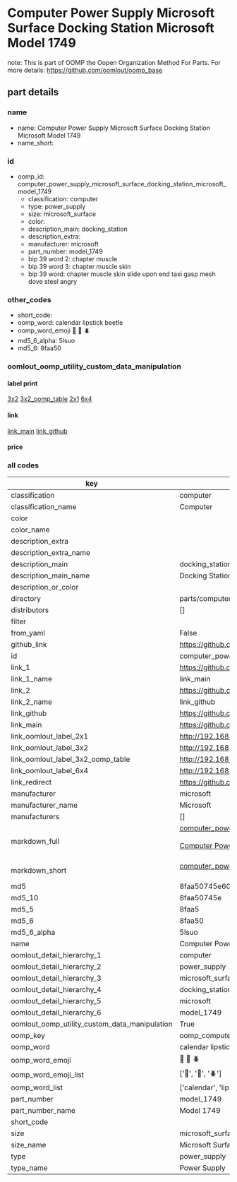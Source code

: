 # Computer Power Supply Microsoft Surface Docking Station Microsoft Model 1749  

note: This is part of OOMP the Oopen Organization Method For Parts. For more details: https://github.com/oomlout/oomp_base

##  part details
  







### name
* name: Computer Power Supply Microsoft Surface Docking Station Microsoft Model 1749
* name_short: 
### id
* oomp_id: computer_power_supply_microsoft_surface_docking_station_microsoft_model_1749
  * classification: computer
  * type: power_supply
  * size: microsoft_surface
  * color: 
  * description_main: docking_station
  * description_extra: 
  * manufacturer: microsoft
  * part_number: model_1749
  * bip 39 word 2: chapter muscle
  * bip 39 word 3: chapter muscle skin
  * bip 39 word: chapter muscle skin slide upon end taxi gasp mesh dove steel angry

### other_codes
* short_code: 
* oomp_word: calendar lipstick beetle
* oomp_word_emoji :calendar: :lipstick: :beetle:
* md5_6_alpha: 5lsuo
* md5_6: 8faa50






### oomlout_oomp_utility_custom_data_manipulation
#### label print
[3x2](http://192.168.1.245:1112/?label=oomp%205lsuo)
[3x2_oomp_table](http://192.168.1.108:1112/?label=oomp%205lsuo)
[2x1](http://192.168.1.242:1112/?label=oomp%205lsuo)
[6x4](http://192.168.1.55:1112/?label=oomp%205lsuo)    

#### link

[link_main](https://github.com/oomlout/oomlout_oomp_version_1_messy/tree/main/parts/computer_power_supply_microsoft_surface_docking_station_microsoft_model_1749) [link_github](https://github.com/oomlout/oomlout_oomp_version_1_messy/tree/main/parts/computer_power_supply_microsoft_surface_docking_station_microsoft_model_1749)                             

#### price







### all codes 
| key | value |  
| --- | --- |  
| classification | computer |  
| classification_name | Computer |  
| color |  |  
| color_name |  |  
| description_extra |  |  
| description_extra_name |  |  
| description_main | docking_station |  
| description_main_name | Docking Station |  
| description_or_color |   |  
| directory | parts/computer_power_supply_microsoft_surface_docking_station_microsoft_model_1749 |  
| distributors | [] |  
| filter |  |  
| from_yaml | False |  
| github_link | https://github.com/oomlout/oomlout_oomp_part_src/tree/main/parts/computer_power_supply_microsoft_surface_docking_station_microsoft_model_1749 |  
| id | computer_power_supply_microsoft_surface_docking_station_microsoft_model_1749 |  
| link_1 | https://github.com/oomlout/oomlout_oomp_version_1_messy/tree/main/parts/computer_power_supply_microsoft_surface_docking_station_microsoft_model_1749 |  
| link_1_name | link_main |  
| link_2 | https://github.com/oomlout/oomlout_oomp_version_1_messy/tree/main/parts/computer_power_supply_microsoft_surface_docking_station_microsoft_model_1749 |  
| link_2_name | link_github |  
| link_github | https://github.com/oomlout/oomlout_oomp_version_1_messy/tree/main/parts/computer_power_supply_microsoft_surface_docking_station_microsoft_model_1749 |  
| link_main | https://github.com/oomlout/oomlout_oomp_version_1_messy/tree/main/parts/computer_power_supply_microsoft_surface_docking_station_microsoft_model_1749 |  
| link_oomlout_label_2x1 | http://192.168.1.242:1112/?label=oomp%205lsuo |  
| link_oomlout_label_3x2 | http://192.168.1.245:1112/?label=oomp%205lsuo |  
| link_oomlout_label_3x2_oomp_table | http://192.168.1.108:1112/?label=oomp%205lsuo |  
| link_oomlout_label_6x4 | http://192.168.1.55:1112/?label=oomp%205lsuo |  
| link_redirect | https://github.com/oomlout/oomlout_oomp_version_1_messy/tree/main/parts/computer_power_supply_microsoft_surface_docking_station_microsoft_model_1749 |  
| manufacturer | microsoft |  
| manufacturer_name | Microsoft |  
| manufacturers | [] |  
| markdown_full | [computer_power_supply_microsoft_surface_docking_station_microsoft_model_1749](none)<br>[](none)<br>[Computer Power Supply Microsoft Surface Docking Station Microsoft Model 1749](none)<br><br> |  
| markdown_short | [computer_power_supply_microsoft_surface_docking_station_microsoft_model_1749](none)<br><br> |  
| md5 | 8faa50745e603bcd26777cb995246133 |  
| md5_10 | 8faa50745e |  
| md5_5 | 8faa5 |  
| md5_6 | 8faa50 |  
| md5_6_alpha | 5lsuo |  
| name | Computer Power Supply Microsoft Surface Docking Station Microsoft Model 1749 |  
| oomlout_detail_hierarchy_1 | computer |  
| oomlout_detail_hierarchy_2 | power_supply |  
| oomlout_detail_hierarchy_3 | microsoft_surface |  
| oomlout_detail_hierarchy_4 | docking_station |  
| oomlout_detail_hierarchy_5 | microsoft |  
| oomlout_detail_hierarchy_6 | model_1749 |  
| oomlout_oomp_utility_custom_data_manipulation | True |  
| oomp_key | oomp_computer_power_supply_microsoft_surface_docking_station_microsoft_model_1749 |  
| oomp_word | calendar lipstick beetle |  
| oomp_word_emoji | :calendar: :lipstick: :beetle: |  
| oomp_word_emoji_list | [':calendar:', ':lipstick:', ':beetle:'] |  
| oomp_word_list | ['calendar', 'lipstick', 'beetle'] |  
| part_number | model_1749 |  
| part_number_name | Model 1749 |  
| short_code |  |  
| size | microsoft_surface |  
| size_name | Microsoft Surface |  
| type | power_supply |  
| type_name | Power Supply |  
